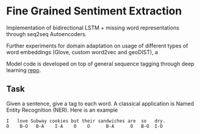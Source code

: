 # Fine Grained Sentiment Extraction

Implementation of bidirectional LSTM + missing word representations through seq2seq Autoencoders. 

Further experiments for domain adaptation on usage of different types of word embeddings (Glove, custom word2vec and geoDIST), a 

Model code is developed on top of general sequence tagging through deep learning [repo](https://github.com/guillaumegenthial/sequence_tagging).

## Task

Given a sentence, give a tag to each word. A classical application is Named Entity Recognition (NER). Here is an example

```
I   love Subway cookies but their sandwiches are  so   dry.
O    B-O   B-A    I-A    O    O      B-A      O   B-O  I-O
```



